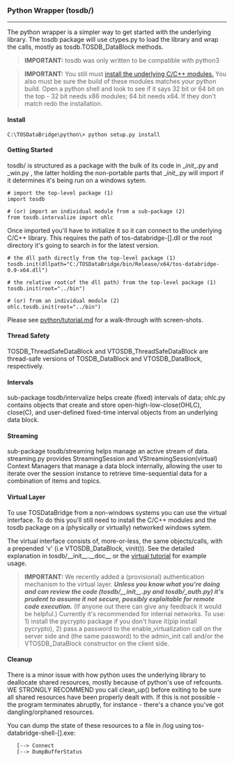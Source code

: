 ### Python Wrapper (tosdb/)
- - -

The python wrapper is a simpler way to get started with the underlying library. The tosdb package will use ctypes.py to load the library and wrap the calls, mostly as tosdb.TOSDB_DataBlock methods. 

> **IMPORTANT:** tosdb was only written to be compatible with python3

> **IMPORTANT:** You still must [install the underlying C/C++ modules.](README_INSTALL.md) You also must be sure the build of these modules matches your python build. Open a python shell and look to see if it says 32 bit or 64 bit on the top - 32 bit needs x86 modules; 64 bit needs x64. If they don't match redo the installation.

#### Install

`C:\TOSDataBridge\python\> python setup.py install`

#### Getting Started

tosdb/ is structured as a package with the bulk of its code in \__init__.py and \_win.py , the latter holding the non-portable parts that \__init__.py will import if it determines it's being run on a windows sytem. 
```
# import the top-level package (1)
import tosdb

# (or) import an individual module from a sub-package (2)
from tosdb.intervalize import ohlc
```

Once imported you'll have to initialize it so it can connect to the underlying C/C++ library. This requires the path of tos-databridge-[].dll or the root directory it's going to search in for the latest version. 

```
# the dll path directly from the top-level package (1)
tosdb.init(dllpath="C:/TOSDataBridge/bin/Release/x64/tos-databridge-0.9-x64.dll")

# the relative root(of the dll path) from the top-level package (1)
tosdb.init(root="../bin")

# (or) from an individual module (2)
ohlc.tosdb.init(root="../bin")
```

Please see [python/tutorial.md](./python/tutorial.md) for a walk-through with screen-shots.

#### Thread Safety

TOSDB_ThreadSafeDataBlock and VTOSDB_ThreadSafeDataBlock are thread-safe versions of TOSDB_DataBlock and VTOSDB_DataBlock, respectively. 

#### Intervals

sub-package tosdb/intervalize helps create (fixed) intervals of data; ohlc.py contains objects that create and store open-high-low-close(OHLC), close(C), and user-defined fixed-time interval objects from an underlying data block.

#### Streaming

sub-package tosdb/streaming helps manage an active stream of data. streaming.py provides StreamingSession and VStreamingSession(virtual) Context Managers that manage a data block internally, allowing the user to iterate over the session instance to retrieve time-sequential data for a combination of items and topics.

#### Virtual Layer

To use TOSDataBridge from a non-windows systems you can use the virtual interface. To do this you'll still need to install the C/C++ modules and the tosdb package on a (physically or virtually) networked windows sytem.

The virtual interface consists of, more-or-less, the same objects/calls, with a prepended 'v' (i.e VTOSDB_DataBlock, vinit()). See the detailed explanation in tosdb/\_\_init\_\_.\_\_doc\_\_ or the [virtual tutorial](./python/virtualization_tutorial.md) for example usage.

> **IMPORTANT:** We recently added a (provisional) authentication mechanism to the virtual layer. ***Unless you know what you're doing and can review the code (tosdb/\_\_init\_\_.py and tosdb/\_auth.py) it's prudent to assume it not secure, possibly exploitable for remote code execution.*** (If anyone out there can give any feedback it would be helpful.) Currently it's recommended for internal networks. To use: 1) install the pycrypto package if you don't have it(pip install pycrypto), 2) pass a password to the enable_virtualization call on the server side and (the same password) to the admin_init call and/or the VTOSDB_DataBlock constructor on the client side. 

#### Cleanup

There is a minor issue with how python uses the underlying library to deallocate shared resources, mostly because of python's use of refcounts. WE STRONGLY RECOMMEND you call clean_up() before exiting to be sure all shared resources have been properly dealt with. If this is not possible - the program terminates abruptly, for instance - there's a chance you've got dangling/orphaned resources. 

You can dump the state of these resources to a file in /log using tos-databridge-shell-[].exe: 
``` 
   [--> Connect
   [--> DumpBufferStatus
```

